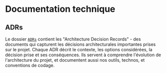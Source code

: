 # Documentation technique

## ADRs

Le dossier [`ADRs`]('./adr') contient les "Architecture Decision Records" - des documents qui capturent les décisions architecturales importantes prises sur le projet. Chaque ADR décrit le contexte, les options considérées, la décision prise et ses conséquences. Ils servent à comprendre l'évolution de l'architecture du projet, et documentent aussi nos outils, technos, et conventions de codage.

